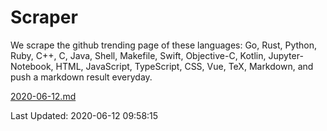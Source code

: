 # Scraper

We scrape the github trending page of these languages: Go, Rust, Python, Ruby, C++, C, Java, Shell, Makefile, Swift, Objective-C, Kotlin, Jupyter-Notebook, HTML, JavaScript, TypeScript, CSS, Vue, TeX, Markdown, and push a markdown result everyday.

[2020-06-12.md](https://github.com/yangwenmai/Scraper/blob/master/2020-06-12.md)

Last Updated: 2020-06-12 09:58:15